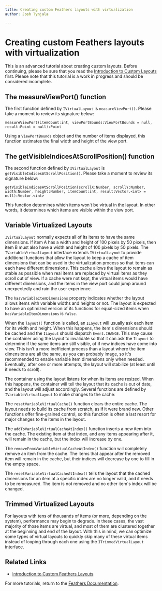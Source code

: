 ```yaml
---
title: Creating custom Feathers layouts with virtualization  
author: Josh Tynjala

---
```

# Creating custom Feathers layouts with virtualization

This is an advanced tutorial about creating custom layouts. Before continuing, please be sure that you read the [Introduction to Custom Layouts](custom-layouts.html) first.
Please note that this tutorial is a work in progress and should be considered incomplete.

## The measureViewPort() function

The first function defined by `IVirtualLayout` is `measureViewPort()`. Please take a moment to review its signature below:

``` code
measureViewPort(itemCount:int, viewPortBounds:ViewPortBounds = null, result:Point = null):Point
```

Using a `ViewPortBounds` object and the number of items displayed, this function estimates the final width and height of the view port.

## The getVisibleIndicesAtScrollPosition() function

The second function defined by `IVirtualLayout` is `getVisibleIndicesAtScrollPosition()`. Please take a moment to review its signature below:

``` code
getVisibleIndicesAtScrollPosition(scrollX:Number, scrollY:Number, width:Number, height:Number, itemCount:int, result:Vector.<int> = null):Vector.<int>
```

This function determines which items won't be virtual in the layout. In other words, it determines which items are visible within the view port.

## Variable Virtualized Layouts

`IVirtualLayout` normally expects all of its items to have the same dimensions. If item A has a width and height of 100 pixels by 50 pixels, then item B must also have a width and height of 100 pixels by 50 pixels. The `IVariableVirtualLayout` interface extends `IVirtualLayout` to provide additional functions that allow the layout to keep a cache of item dimensions that can be used in the virtualization process so that items can each have different dimensions. This cache allows the layout to remain as stable as possible when real items are replaced by virtual items as they scroll out of view. If a cache were not kept, the virtual items would have different dimensions, and the items in the view port could jump around unexpectedly and ruin the user experience.

The `hasVariableItemDimensions` property indicates whether the layout allows items with variable widths and heights or not. The layout is expected to have an optimized version of its functions for equal-sized items when `hasVariableItemDimensions` is `false`.

When the `layout()` function is called, an `ILayout` will usually ask each item for its width and height. When this happens, the item's dimensions should be cached and the `ILayout` should dispatch `Event.CHANGE`. This may cause the container using the layout to invalidate so that it can ask the `ILayout` to determine if the same items are still visible, of if new indices have come into view. This isn't a more inefficient process than a layout where the item dimensions are all the same, as you can probably image, so it's recommended to enable variable item dimensions only when needed. Eventually, after one or more attempts, the layout will stabilize (at least until it needs to scroll).

The container using the layout listens for when its items are resized. When this happens, the container will tell the layout that its cache is out of date, and the layout will adjust accordingly. Several functions are defined by `IVariableVirtualLayout` to make changes to the cache:

The `resetVariableVirtualCache()` function clears the entire cache. The layout needs to build its cache from scratch, as if it were brand new. Other functions offer fine-grained control, so this function is often a last resort for major changes to the items in the layout.

The `addToVariableVirtualCacheAtIndex()` function inserts a new item into the cache. The existing item at that index, and any items appearing after it, will remain in the cache, but the index will increase by one.

The `removeFromVariableVirtualCacheAtIndex()` function will completely remove an item from the cache. The items that appear after the removed item will remain in the cache, but their indices will decrease by one to fill in the empty space.

The `resetVariableVirtualCacheAtIndex()` tells the layout that the cached dimensions for an item at a specific index are no longer valid, and it needs to be remeasured. The item is not removed and no other item's index will be changed.

## Trimmed Virtualized Layouts

For layouts with tens of thousands of items (or more, depending on the system), performance may begin to degrade. In these cases, the vast majority of those items are virtual, and most of them are clustered together at the beginning and end of the layout. With this in mind, we can optimize some types of virtual layouts to quickly skip many of these virtual items instead of looping through each one using the `ITrimmedVirtualLayout` interface.

## Related Links

-   [Introduction to Custom Feathers Layouts](custom-layouts.html)

For more tutorials, return to the [Feathers Documentation](index.html).


